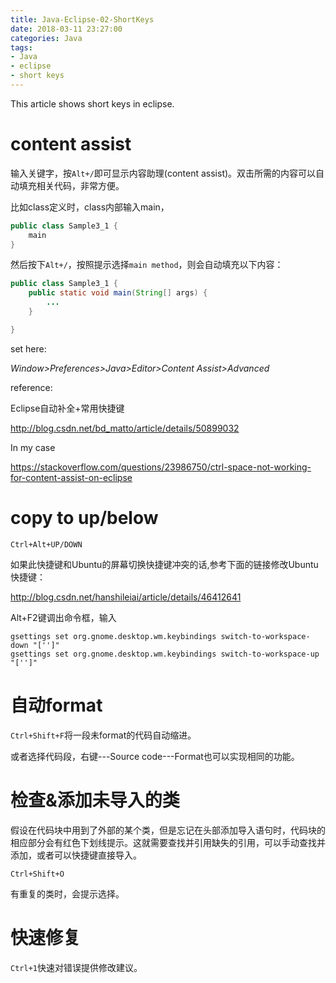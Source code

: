 ```yaml
---
title: Java-Eclipse-02-ShortKeys
date: 2018-03-11 23:27:00
categories: Java
tags:
- Java
- eclipse
- short keys
---
```


This article shows short keys in eclipse.

# content assist

输入关键字，按`Alt+/`即可显示内容助理(content assist)。双击所需的内容可以自动填充相关代码，非常方便。

比如class定义时，class内部输入main，

```java
public class Sample3_1 {
	main
}
```

然后按下`Alt+/`，按照提示选择`main method`，则会自动填充以下内容：

```java
public class Sample3_1 {
	public static void main(String[] args) {
		...
	}

}
```



set here:

*Window>Preferences>Java>Editor>Content Assist>Advanced* 

reference:

Eclipse自动补全+常用快捷键

http://blog.csdn.net/bd_matto/article/details/50899032

In my case

https://stackoverflow.com/questions/23986750/ctrl-space-not-working-for-content-assist-on-eclipse



# copy to up/below

`Ctrl+Alt+UP/DOWN`

如果此快捷键和Ubuntu的屏幕切换快捷键冲突的话,参考下面的链接修改Ubuntu快捷键：

http://blog.csdn.net/hanshileiai/article/details/46412641

Alt+F2键调出命令框，输入

```
gsettings set org.gnome.desktop.wm.keybindings switch-to-workspace-down "['']"
gsettings set org.gnome.desktop.wm.keybindings switch-to-workspace-up "['']"
```

# 自动format

`Ctrl+Shift+F`将一段未format的代码自动缩进。

或者选择代码段，右键---Source code---Format也可以实现相同的功能。



# 检查&添加未导入的类

假设在代码块中用到了外部的某个类，但是忘记在头部添加导入语句时，代码块的相应部分会有红色下划线提示。这就需要查找并引用缺失的引用，可以手动查找并添加，或者可以快捷键直接导入。

`Ctrl+Shift+O`

有重复的类时，会提示选择。



# 快速修复

`Ctrl+1`快速对错误提供修改建议。